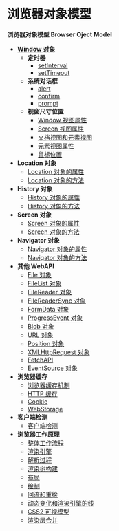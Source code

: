 # 浏览器对象模型

**浏览器对象模型 Browser Oject Model**

- [**Window 对象**](the-window-object/the-window-object.md)
  - **定时器**
    - [setInterval](the-window-object/timers/setInterval.md)
    - [setTimeout](the-window-object/timers/setTimeOut.md)
  - **系统对话框**
    - [alert](the-window-object/system-dialogs/alert.md)
    - [confirm](the-window-object/system-dialogs/confirm.md)
    - [prompt](the-window-object/system-dialogs/prompt.md)
  - **视窗尺寸位置**
    - [Window 视图属性](the-window-object/window-position/window-view-properties.md)
    - [Screen 视图属性](the-window-object/window-position/screen-view-properties.md)
    - [文档视图和元素视图](the-window-object/window-position/document-view-and-element-view.md)
    - [元素视图属性](the-window-object/window-position/element-view-properties.md)
    - [鼠标位置](the-window-object/window-position/mouse-position.md)
- **Location 对象**
  - [Location 对象的属性](the-location-object/the-location-object-properties.md)
  - [Location 对象的方法](the-location-object/the-location-object-methods.md)
- **History 对象**
  - [History 对象的属性](the-history-object/the-history-object-properties.md)
  - [History 对象的方法](the-history-object/the-history-object-methods.md)
- **Screen 对象**
  - [Screen 对象的属性](the-screen-object/the-screen-object-properties.md)
  - [Screen 对象的方法](the-screen-object/the-screen-object-methods.md)
- **Navigator 对象**
  - [Navigator 对象的属性](the-navigator-object/the-navigator-object-properties.md)
  - [Navigator 对象的方法](the-navigator-object/the-navigator-object-methods.md)
- **其他 WebAPI**
  - [File 对象](the-other-web-api/the-file-object.md)
  - [FileList 对象](the-other-web-api/the-file-list-object.md)
  - [FileReader 对象](the-other-web-api/the-file-reader-object.md)
  - [FileReaderSync 对象](the-other-web-api/the-file-reader-sync-object.md)
  - [FormData 对象](the-other-web-api/the-form-data-object.md)
  - [ProgressEvent 对象](the-other-web-api/the-progress-event-object.md)
  - [Blob 对象](the-other-web-api/the-blob-object.md)
  - [URL 对象](the-other-web-api/the-url-object.md)
  - [Position 对象](the-other-web-api/the-position-object.md)
  - [XMLHttpRequest 对象](the-other-web-api/the-xmlhttprequest-object.md)
  - [FetchAPI](the-other-web-api/the-fetch-api.md)
  - [EventSource 对象](the-other-web-api/the-event-source-object.md)
- **浏览器缓存**
  - [浏览器缓存机制](browser-cache/web-cache.md)
  - [HTTP 缓存](browser-cache/http-cache.md)
  - [Cookie](browser-cache/cookie.md)
  - [WebStorage](browser-cache/web-storage.md)
- **客户端检测**
  - [客户端检测](client-detection/client-detection.md)
- **浏览器工作原理**
  - [整体工作流程](browser-working-principle/overall-workflow.md)
  - [渲染引擎](browser-working-principle/the-rendering-engine.md)
  - [解析过程](browser-working-principle/parsing.md)
  - [渲染树构建](browser-working-principle/render-tree-construction.md)
  - [布局](browser-working-principle/layout.md)
  - [绘制](browser-working-principle/painting.md)
  - [回流和重绘](browser-working-principle/reflow-and-repaint.md)
  - [动态变化和渲染引擎的线](browser-working-principle/dynamic-changes-and-rendering-engine-threads.md)
  - [CSS2 可视模型](browser-working-principle/css2-visual-module.md)
  - [渲染层合并](browser-working-principle/composite.md)